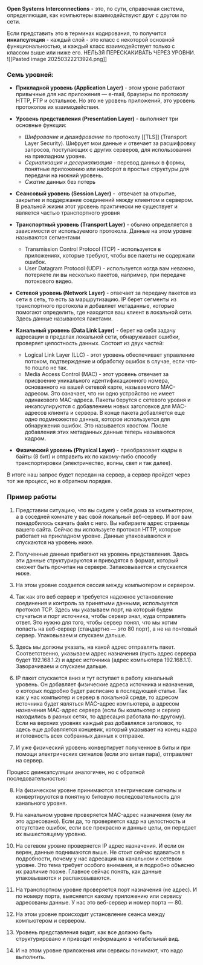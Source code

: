 **Open Systems Interconnections** - это, по сути, справочная система, определяющая, как компьютеры взаимодействуют друг с другом по сети.

Если представить это в терминах кодирования, то получится **инкапсуляция** - каждый слой - это класс с некоторой основной функциональностью, и каждый класс взаимодействует только с классом выше или ниже его. НЕЛЬЗЯ ПЕРЕСКАКИВАТЬ ЧЕРЕЗ УРОВНИ.
![[Pasted image 20250322213924.png]]
### Семь уровней:
- **Прикладной уровень (Application Layer)** - этом уроне работают привычные для нас приложения — e-mail, браузеры по протоколу HTTP, FTP и остальное. Но это не уровень приложений, это уровень протоколов их взаимодействия.
    
- **Уровень представления (Presentation Layer)** - выполняет три основные функции:
	- _Шифрование и дешифрование_ по протоколу [[TLS]] (Transport Layer Security). Шифрует мои данные и отвечает за расшифровку запросов, поступающих с других серверов, для использования на прикладном уровне.
	- _Сериализация и десериализация_ - перевод данных в формы, понятные приложению или наоборот в простые структуры для передачи на нижний уровень.
	- _Сжатие_ данных без потерь
    
- **Сеансовый уровень (Session Layer)** -  отвечает за открытие, закрытие и поддержание соединений между клиентом и сервером. В реальной жизни этот уровень практически не существует и является частью транспортного уровня
    
- **Транспортный уровень (Transport Layer)** - обычно определяется в зависимости от используемого протокола. Данные на этом уровне называются сегментами
	- Transmission Control Protocol (TCP) - используется в приложениях, которые требуют, чтобы все пакеты не содержали ошибок.
	- User Datagram Protocol (UDP) - используется когда вам неважно, потеряете ли вы несколько пакетов, например, при передаче потокового видео.
    
- **Сетевой уровень (Network Layer)** - отвечает за передачу пакетов из сети в сеть, то есть за маршрутизацию. IP берет сегменты из транспортного протокола и добавляет метаданные, которые помогают определить, где находится ваш клиент в локальной сети. Здесь данные называются пакетами.
    
- **Канальный уровень (Data Link Layer)** - берет на себя задачу адресации в пределах локальной сети, обнаруживает ошибки, проверяет целостность данных. Состоит из двух частей:
	- Logical Link Layer (LLC) - этот уровень обеспечивает управление потоком, подтверждение и обработку ошибок в случае, если что-то пошло не так.
	- Media Access Control (MAC) - этот уровень отвечает за присвоение уникального идентификационного номера, основанного на вашей сетевой карте, называемого MAC-адресом. Это означает, что ни одно устройство не имеет одинакового MAC-адреса.
	Пакеты берутся с сетевого уровня и инкапсулируются с добавлением новых заголовков для MAC-адресов клиента и сервера. В конце пакета добавляется еще одно подмножество данных, которое используется для обнаружения ошибок. Это называется хвостом. После добавления этих метаданных данные теперь называются кадром.
    
- **Физический уровень (Physical Layer)** - преобразовает кадры в байты (8 бит) и отправить их по какому-либо способу транспортировки (электричество, волны, свет и так далее).

В итоге наш запрос будет передан на сервер, а сервер пройдет через тот же процесс, но в обратном порядке.



### Пример работы
1) Представим ситуацию, что вы сидите у себя дома за компьютером, а в соседней комнате у вас свой локальный веб-сервер. И вот вам понадобилось скачать файл с него. Вы набираете адрес страницы вашего сайта. Сейчас вы используете протокол HTTP, которые работает на прикладном уровне. Данные упаковываются и спускаются на уровень ниже.  
  
2) Полученные данные прибегают на уровень представления. Здесь эти данные структурируются и приводятся в формат, который сможет быть прочитан на сервере. Запаковывается и спускается ниже.  
  
3) На этом уровне создается сессия между компьютером и сервером.  
  
4) Так как это веб сервер и требуется надежное установление соединения и контроль за принятыми данными, используется протокол TCP. Здесь мы указываем порт, на который будем стучаться и порт источника, чтобы сервер знал, куда отправлять ответ. Это нужно для того, чтобы сервер понял, что мы хотим попасть на веб-сервер (стандартно — это 80 порт), а не на почтовый сервер. Упаковываем и спускаем дальше.  
  
5) Здесь мы должны указать, на какой адрес отправлять пакет. Соответственно, указываем адрес назначения (пусть адрес сервера будет 192.168.1.2) и адрес источника (адрес компьютера 192.168.1.1). Заворачиваем и спускаем дальше.  
  
6) IP пакет спускается вниз и тут вступает в работу канальный уровень. Он добавляет физические адреса источника и назначения, о которых подробно будет расписано в последующей статье. Так как у нас компьютер и сервер в локальной среде, то адресом источника будет являться MAC-адрес компьютера, а адресом назначения MAC-адрес сервера (если бы компьютер и сервер находились в разных сетях, то адресация работала по-другому). Если на верхних уровнях каждый раз добавлялся заголовок, то здесь еще добавляется концевик, который указывает на конец кадра и готовность всех собранных данных к отправке.  
  
7) И уже физический уровень конвертирует полученное в биты и при помощи электрических сигналов (если это витая пара), отправляет на сервер.  
  
Процесс деинкапсуляции аналогичен, но с обратной последовательностью:  
  
8) На физическом уровне принимаются электрические сигналы и конвертируются в понятную битовую последовательность для канального уровня.  
  
2) На канальном уровне проверяется MAC-адрес назначения (ему ли это адресовано). Если да, то проверяется кадр на целостность и отсутствие ошибок, если все прекрасно и данные целы, он передает их вышестоящему уровню.  
  
3) На сетевом уровне проверяется IP адрес назначения. И если он верен, данные поднимаются выше. Не стоит сейчас вдаваться в подробности, почему у нас адресация на канальном и сетевом уровне. Это тема требует особого внимания, и я подробно объясню их различие позже. Главное сейчас понять, как данные упаковываются и распаковываются.  
  
4) На транспортном уровне проверяется порт назначения (не адрес). И по номеру порта, выясняется какому приложению или сервису адресованы данные. У нас это веб-сервер и номер порта — 80.  
  
5) На этом уровне происходит установление сеанса между компьютером и сервером.  
  
6) Уровень представления видит, как все должно быть структурировано и приводит информацию в читабельный вид.  
  
7) И на этом уровне приложения или сервисы понимают, что надо выполнить.